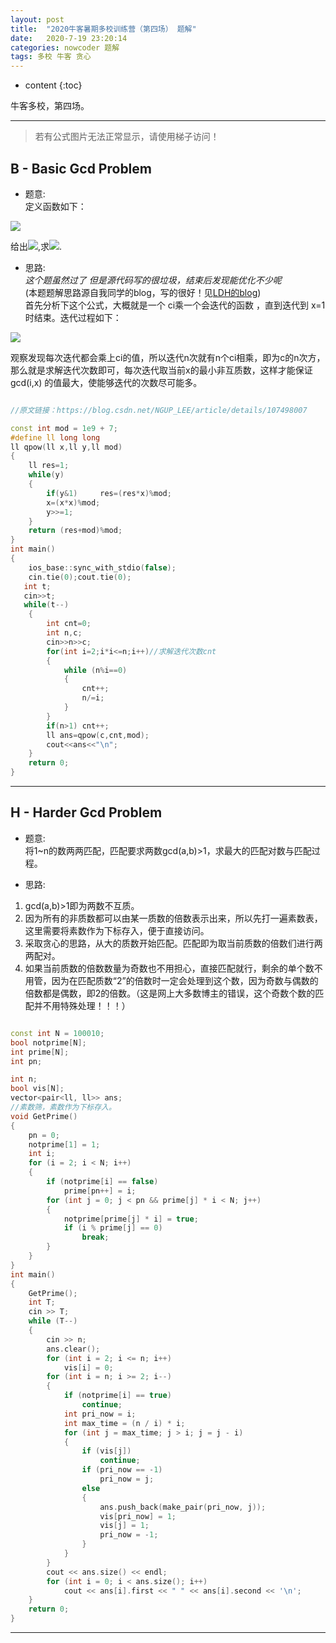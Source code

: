 ```yaml
---
layout: post
title:  "2020牛客暑期多校训练营（第四场） 题解"
date:   2020-7-19 23:20:14
categories: nowcoder 题解
tags: 多校 牛客 贪心
---
```


* content
{:toc}

牛客多校，第四场。



---

> 若有公式图片无法正常显示，请使用梯子访问！


## B - Basic Gcd Problem


* 题意:  
定义函数如下：  
<img src="https://www.nowcoder.com/equation?tex=%5Cbegin%7Balign%7D%0Af_c(x)%26%3D%5Cmax_%7Bi%3D1%20%5Cdots%20x-1%7D%20c%20%5Ccdot%20f_c(%5Cgcd(i%2C%20x))%20%26%20x%20%3E%201%5C%5C%0Af_c(x)%26%3D1%20%26%20x%3D1%0A%5Cend%7Balign%7D">  

给出<img src="https://latex.codecogs.com/svg.latex?(n_i,c_i)">,求<img src="https://latex.codecogs.com/svg.latex?f_c_i(n_i)\pmod{10^9+7}">.


* 思路:  
*这个题虽然过了 但是源代码写的很垃圾，结束后发现能优化不少呢*  
(本题题解思路源自我同学的blog，写的很好！见[LDH的blog](https://blog.csdn.net/NGUP_LEE/article/details/107498007))  
首先分析下这个公式，大概就是一个 ci乘一个会迭代的函数 ，直到迭代到 x=1 时结束。迭代过程如下：  
<img src="https://img-blog.csdnimg.cn/20200721203538600.png?x-oss-process=image/watermark,type_ZmFuZ3poZW5naGVpdGk,shadow_10,text_aHR0cHM6Ly9ibG9nLmNzZG4ubmV0L05HVVBfTEVF,size_16,color_FFFFFF,t_70">  

观察发现每次迭代都会乘上ci的值，所以迭代n次就有n个ci相乘，即为c的n次方，那么就是求解迭代次数即可，每次迭代取当前x的最小非互质数，这样才能保证 gcd(i,x) 的值最大，使能够迭代的次数尽可能多。

```c++

//原文链接：https://blog.csdn.net/NGUP_LEE/article/details/107498007

const int mod = 1e9 + 7;
#define ll long long
ll qpow(ll x,ll y,ll mod)
{
    ll res=1;
    while(y)
    {
        if(y&1)     res=(res*x)%mod;
        x=(x*x)%mod;
        y>>=1;
    }
    return (res+mod)%mod;
}
int main()
{
    ios_base::sync_with_stdio(false);
    cin.tie(0);cout.tie(0);
   int t;
   cin>>t; 
   while(t--)
    {
        int cnt=0;
        int n,c;
        cin>>n>>c;
        for(int i=2;i*i<=n;i++)//求解迭代次数cnt
        {
            while (n%i==0)
            {
                cnt++;
                n/=i;
            } 
        }
        if(n>1) cnt++;
        ll ans=qpow(c,cnt,mod);
        cout<<ans<<"\n"; 
    }
    return 0;  
}

```

---


## H - Harder Gcd Problem


* 题意:  
将1~n的数两两匹配，匹配要求两数gcd(a,b)>1，求最大的匹配对数与匹配过程。


* 思路:  
1. gcd(a,b)>1即为两数不互质。
2. 因为所有的非质数都可以由某一质数的倍数表示出来，所以先打一遍素数表，这里需要将素数作为下标存入，便于直接访问。
3. 采取贪心的思路，从大的质数开始匹配。匹配即为取当前质数的倍数们进行两两配对。
4. 如果当前质数的倍数数量为奇数也不用担心，直接匹配就行，剩余的单个数不用管，因为在匹配质数“2”的倍数时一定会处理到这个数，因为奇数与偶数的倍数都是偶数，即2的倍数。（这是网上大多数博主的错误，这个奇数个数的匹配并不用特殊处理！！！）


```c++

const int N = 100010;
bool notprime[N];
int prime[N];
int pn;

int n;
bool vis[N];
vector<pair<ll, ll>> ans;
//素数筛，素数作为下标存入。
void GetPrime()
{
    pn = 0;
    notprime[1] = 1;
    int i;
    for (i = 2; i < N; i++)
    {
        if (notprime[i] == false)
            prime[pn++] = i;
        for (int j = 0; j < pn && prime[j] * i < N; j++)
        {
            notprime[prime[j] * i] = true;
            if (i % prime[j] == 0)
                break;
        }
    }
}
int main()
{
    GetPrime();
    int T;
    cin >> T;
    while (T--)
    {
        cin >> n;
        ans.clear();
        for (int i = 2; i <= n; i++)
            vis[i] = 0;
        for (int i = n; i >= 2; i--)
        {
            if (notprime[i] == true)
                continue;
            int pri_now = i;
            int max_time = (n / i) * i;
            for (int j = max_time; j > i; j = j - i)
            {
                if (vis[j])
                    continue;
                if (pri_now == -1)
                    pri_now = j;
                else
                {
                    ans.push_back(make_pair(pri_now, j));
                    vis[pri_now] = 1;
                    vis[j] = 1;
                    pri_now = -1;
                }
            }
        }
        cout << ans.size() << endl;
        for (int i = 0; i < ans.size(); i++)
            cout << ans[i].first << " " << ans[i].second << '\n';
    }
    return 0;
}


```

---
